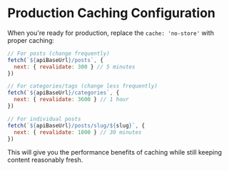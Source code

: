 # Production Caching Configuration

When you're ready for production, replace the `cache: 'no-store'` with proper caching:

```javascript
// For posts (change frequently)
fetch(`${apiBaseUrl}/posts`, { 
  next: { revalidate: 300 } // 5 minutes
})

// For categories/tags (change less frequently)  
fetch(`${apiBaseUrl}/categories`, { 
  next: { revalidate: 3600 } // 1 hour
})

// For individual posts
fetch(`${apiBaseUrl}/posts/slug/${slug}`, { 
  next: { revalidate: 1800 } // 30 minutes
})
```

This will give you the performance benefits of caching while still keeping content reasonably fresh. 
